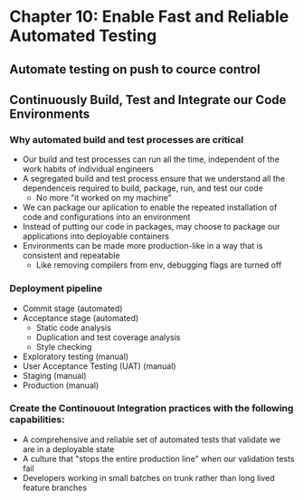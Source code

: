# Chapter 10: Enable Fast and Reliable Automated Testing

## Automate testing on push to cource control

## Continuously Build, Test and Integrate our Code Environments

### Why automated build and test processes are critical

* Our build and test processes can run all the time, independent of the work habits of individual engineers
* A segregated build and test process ensure that we understand all the dependenceis required to build, package, run, and test our code
  * No more "it worked on my machine"
* We can package our aplication to enable the repeated installation of code and configurations into an environment
* Instead of putting our code in packages, may choose to package our applications into deployable containers
* Environments can be made more production-like in a way that is consistent and repeatable
  * Like removing compilers from env, debugging flags are turned off

### Deployment pipeline

* Commit stage (automated)
* Acceptance stage (automated)
  * Static code analysis
  * Duplication and test coverage analysis
  * Style checking
* Exploratory testing (manual)
* User Acceptance Testing (UAT) (manual)
* Staging (manual)
* Production (manual)

### Create the Continouout Integration practices with the following capabilities:

* A comprehensive and reliable set of automated tests that validate we are in a deployable state
* A culture that "stops the entire production line" when our validation tests fail
* Developers working in small batches on trunk rather than long lived feature branches
